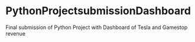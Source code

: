 # PythonProjectsubmissionDashboard
Final submission of Python Project with Dashboard of Tesla and Gamestop revenue
